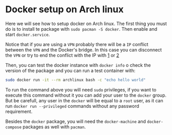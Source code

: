 # Docker setup on Arch linux
Here we will see how to setup docker on Arch linux. The first thing you must do is to install te package with `sudo pacman -S docker`. Then enable and start `docker.service`.

Notice that if you are using a `VPN` probably there will be a `IP` conflict between the `VPN` and the Docker's bridge. In this case you can disconnect the `VPN` or try to end the conflict with the IP with [1](https://stackoverflow.com/questions/45692255/how-make-openvpn-work-with-docker) or [2](https://github.com/docker/compose/issues/4336#issuecomment-457326123)

Then, you can test the docker instance with `docker info` o check the version of the package and you can run a test container with:

```bash
sudo docker run -it --rm archlinux bash -c "echo hello world"
```
To run the command above you will need `sudo` privileges, if you want to execute this command without it you can add your user to the `docker` group. But be carefull, any user in the `docker` will be equal to a `root` user, as it can run `docker run --privileged` commands without any password requirement.

Besides the `docker` package, you will need the `docker-machine` and `docker-compose` packages as well with `pacman`.



